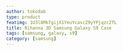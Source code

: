 ```yaml
---
author: tokodab
type: product
featimg: 1U3l8MkfgijX1YeuYcascZ9yYPjqzcZfL
title: Rihanna 3D Samsung Galaxy S9 Case
tags: [samsung, galaxy, s9]
category: [samsung]
---
```

